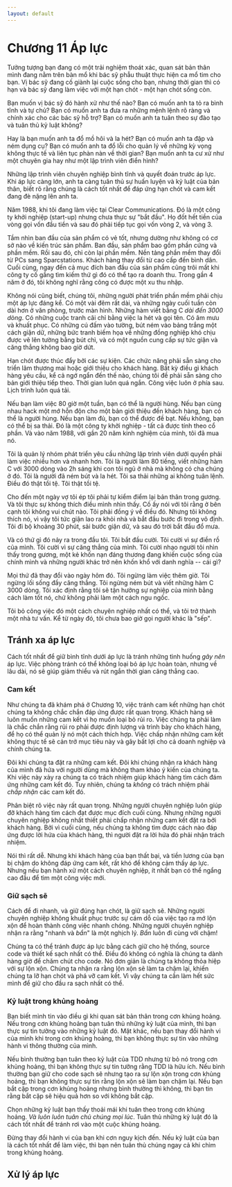 ```yaml
---
layout: default
---
```


# Chương 11 Áp lực

Tưởng tượng bạn đang có một trải nghiệm thoát xác, quan sát bản thân mình đang nằm trên bàn mổ khi bác sỹ phẫu thuật thực hiện ca mổ tim cho bạn. Vị bác sỹ đang cố giành lại cuộc sống cho bạn, nhưng thời gian thì có hạn và bác sỹ đang làm việc với một hạn chót - một hạn chót sống còn.

Bạn muốn vị bác sỹ đó hành xử như thế nào? Bạn có muốn anh ta tỏ ra bình tĩnh và tự chủ? Bạn có muốn anh ta đưa ra những mệnh lệnh rõ ràng và chính xác cho các bác sỹ hỗ trợ? Bạn có muốn anh ta tuân theo sự đào tạo và tuân thủ kỷ luật không?

Hay là bạn muốn anh ta đổ mồ hôi và la hét? Bạn có muốn anh ta đập và ném dụng cụ? Bạn có muốn anh ta đổ lỗi cho quản lý về những kỳ vọng không thực tế và liên tục phàn nàn về thời gian? Bạn muốn anh ta cư xử như một chuyên gia hay như một lập trình viên điển hình?

Những lập trình viên chuyên nghiệp bình tĩnh và quyết đoán trước áp lực. Khi áp lực càng lớn, anh ta càng tuân thủ sự huấn luyện và kỷ luật của bản thân, biết rõ rằng chúng là cách tốt nhất để đáp ứng hạn chót và cam kết đang đè nặng lên anh ta.

Năm 1988, khi tôi đang làm việc tại Clear Communications. Đó là một công ty khởi nghiệp (start-up) nhưng chưa thực sự "bắt đầu". Họ đốt hết tiền của vòng gọi vốn đầu tiền và sau đó phải tiếp tục gọi vốn vòng 2, và vòng 3.

Tầm nhìn ban đầu của sản phẩm có vẻ tốt, nhưng dường như không có cơ sở nào về kiến trúc sản phẩm. Ban đầu, sản phẩm bao gồm phần cứng và phần mềm. Rồi sau đó, chỉ còn lại phần mềm. Nền tảng phần mềm thay đổi từ PCs sang Sparcstations. Khách hàng thay đổi từ cao cấp đến bình dân. Cuối cùng, ngay đến cả mục đích ban đầu của sản phẩm cũng trôi mất khi công ty cố gắng tìm kiếm thứ gì đó có thể tạo ra doanh thu. Trong gần 4 năm ở đó, tôi không nghĩ rằng công có được một xu thu nhập.

Không nói cũng biết, chúng tôi, những người phát triển phần mềm phải chịu một áp lực đáng kể. Có một vài đêm rất dài, và những ngày cuối tuần còn dài hơn ở văn phòng, trước màn hình. Những hàm viết bằng C _dài đến 3000 dòng_. Có những cuộc tranh cãi chỉ bằng việc la hét và gọi tên. Có âm mưu và khuất phục. Có những cú đấm vào tường, bút ném vào bảng trắng một cách giận dữ, những bức tranh biếm họa về những đồng nghiệp khó chịu được vẽ lên tường bằng bút chì, và có một nguồn cung cấp sự tức giận và căng thẳng không bao giờ dứt.

Hạn chót được thúc đẩy bởi các sự kiện. Các chức năng phải sẵn sàng cho triển lãm thương mai hoặc giới thiệu cho khách hàng. Bất kỳ điều gì khách hàng yêu cầu, kể cả ngớ ngẩn đến thế nào, chúng tôi đề phải sẵn sàng cho bản giới thiệu tiếp theo. Thời gian luôn quá ngắn. Công việc luôn ở phía sau. Lịch trình luôn quá tải.

Nếu bạn làm việc 80 giờ một tuần, bạn có thể là người hùng. Nếu bạn cùng nhau hack một mớ hỗn độn cho một bản giới thiệu đến khách hàng, bạn có thể là người hùng. Nếu bạn làm đủ, bạn có thể được đề bạt. Nếu không, bạn có thể bị sa thải. Đó là một công ty khởi nghiệp - tất cả được tính theo cổ phần. Và vào năm 1988, với gần 20 năm kinh nghiệm của mình, tôi đã mua nó.

Tôi là quản lý nhóm phát triển yêu cầu những lập trình viên dưới quyền phải làm việc nhiều hơn và nhanh hơn. Tôi là người làm 80 tiếng, viết những hàm C với 3000 dòng vào 2h sáng khi con tôi ngủ ở nhà mà không có cha chúng ở đó. Tôi là người đã ném bút và la hét. Tôi sa thải những ai không tuân lệnh. Điều đó thật tồi tệ. Tôi thật tồi tệ.

Cho đến một ngày vợ tôi ép tôi phải tự kiểm điểm lại bản thân trong gương. Và tôi thực sự không thích điều mình nhìn thấy. Cố ấy nói với tôi rằng ở bên cạnh tôi không vui chút nào. Tôi phải đồng ý về điều đó. Nhưng tôi không thích nó, vì vậy tôi tức giận lao ra khỏi nhà và bắt đầu bước đi trong vô định. Tôi đi bộ khoảng 30 phút, sải bước giận dữ, và sau đó trời bắt đầu đổ mưa.

Và có thứ gì đó nảy ra trong đầu tôi. Tôi bắt đầu cười. Tôi cười vì sự điền rồ của mình. Tôi cười vì sự căng thẳng của mình. Tôi cười nhạo người tôi nhìn thấy trong gương, một kẻ khốn nạn đáng thương đang khiến cuộc sống của chính mình và những người khác trở nên khốn khổ với danh nghĩa -- cái gì?

Mọi thứ đã thay đổi vào ngày hôm đó. Tôi ngừng làm việc thêm giờ. Tôi ngừng lối sống đầy căng thẳng. Tôi ngừng ném bút và viết những hàm C 3000 dòng. Tôi xác định rằng tôi sẽ tận hưởng sự nghiệp của mình bằng cách làm tốt nó, chứ không phải làm một cách ngu ngốc.

Tôi bỏ công việc đó một cách chuyên nghiệp nhất có thể, và tôi trở thành một nhà tư vấn. Kể từ ngày đó, tôi chưa bao giờ gọi người khác là "sếp".

## Tránh xa áp lực

Cách tốt nhất để giữ bình tĩnh dưới áp lực là tránh những tình huống _gây nên_ áp lực. Việc phòng tránh có thể không loại bỏ áp lực hoàn toàn, nhưng về lâu dài, nó sẽ giúp giảm thiểu và rút ngắn thời gian căng thẳng cao.

### Cam kết

Như chúng ta đã khám phá ở Chương 10, việc tránh cam kết những hạn chót chúng ta không chắc chắn đáp ứng được rất quan trọng. Khách hàng sẽ luôn muốn những cam kết vì họ muốn loại bỏ rủi ro. Việc chúng ta phải làm là chắc chắn rằng rủi ro phải được định lượng và trình bày cho khách hàng, để họ có thể quản lý nó một cách thích hợp. Việc chấp nhận những cam kết không thực tế sẽ cản trở mục tiêu này và gây bất lợi cho cả doanh nghiệp và chính chúng ta.

Đôi khi chúng ta đặt ra những cam kết. Đôi khi chúng nhận ra khách hàng của mình đã hứa với người dùng mà không tham khảo ý kiến của chúng ta. Khi việc này xảy ra chúng ta có trách nhiệm giúp khách hàng tìm cách đám ứng những cam kết đó. Tuy nhiên, chúng ta _không_ có trách nhiệm phải _chấp nhận_ các cam kết đó.

Phân biệt rõ việc này rất quan trọng. Những người chuyên nghiệp luôn giúp đỡ khách hàng tìm cách đạt được mục đích cuối cùng. Nhưng những người chuyên nghiệp không nhất thiết phải chấp nhận những cam kết đặt ra bởi khách hàng. Bởi vì cuối cùng, nếu chúng ta không tìm được cách nào đáp ứng được lời hứa của khách hàng, thì người đặt ra lời hứa đó phải nhận trách nhiệm.

Nói thì rất dễ. Nhưng khi khách hàng của bạn thất bại, và tiền lương của bạn bị chậm do không đáp ứng cam kết, rất khó để không cảm thấy áp lực. Nhưng nếu bạn hành xử một cách chuyên nghiệp, ít nhất bạn có thể ngẩng cao đầu để tìm một công việc mới.

### Giữ sạch sẽ

Cách để đi nhanh, và giữ đúng hạn chót, là giữ sạch sẽ. Những người chuyên nghiệp không khuất phục trước sự cám dỗ của việc tạo ra mớ lộn xộn để hoàn thành công việc nhanh chóng. Những người chuyên nghiệp nhận ra rằng "nhanh và _bẩn_" là một nghịch lý. _Bẩn_ luôn đi cùng với chậm!

Chúng ta có thể tránh được áp lực bằng cách giữ cho hệ thống, source code và thiết kế sạch nhất có thể. Điều đó không có nghĩa là chúng ta dành hàng giờ để chăm chút cho code. Nó đơn giản là chúng ta không thỏa hiệp với sự lộn xộn. Chúng ta nhận ra rằng lộn xộn sẽ làm ta chậm lại, khiến chúng ta lỡ hạn chót và phá vỡ cam kết. Vì vậy chúng ta cần làm hết sức mình để giữ cho đầu ra sạch nhất có thể.

### Kỷ luật trong khủng hoảng

Bạn biết mình tin vào điều gì khi quan sát bản thân trong cơn khủng hoảng. Nếu trong cơn khủng hoảng bạn tuân thủ những kỷ luật của mình, thì bạn thực sự tin tưởng vào những kỷ luật đó. Mặt khác, nếu bạn thay đổi hành vi của mình khi trong cơn khủng hoảng, thì bạn không thực sự tin vào những hành vi thông thường của mình.

Nếu bình thường bạn tuân theo kỷ luật của TDD nhưng từ bỏ nó trong cơn khủng hoảng, thì bạn không thực sự tin tưởng rằng TDD là hữu ích. Nếu bình thường bạn giữ cho code sạch sẽ nhưng tạo ra sự lộn xộn trong cơn khủng hoảng, thì bạn không thực sự tin rằng lộn xộn sẽ làm bạn chậm lại. Nếu bạn bắt cặp trong cơn khủng hoảng nhưng bình thường thì không, thì bạn tin rằng bắt cặp sẽ hiệu quả hơn so với không bắt cặp.

Chọn những kỷ luật bạn thấy thoải mái khi tuân theo trong cơn khủng hoảng. _Và luôn luôn tuân chủ chúng mọi lúc_. Tuân thủ những kỷ luật đó là cách tốt nhất để tránh rơi vào một cuộc khủng hoảng.

Đừng thay đổi hành vi của bạn khi cơn nguy kịch đến. Nếu kỷ luật của bạn là cách tốt nhất để làm việc, thì bạn nên tuân thủ chúng ngay cả khi chìm trong khủng hoảng.

## Xử lý áp lực

